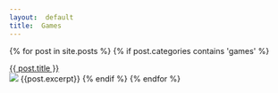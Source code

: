 ```yaml
---
layout:  default
title:  Games
---
```


{% for post in site.posts %}
{% if post.categories contains 'games' %}
<div class="postHeader">
<a href="{{site.url}}/{{post.url}}">{{ post.title }}</a>
</div>
<img class="thumbnail" src="{{site.url}}/{{post.categories}}/img/{{post.image}}.png" />
{{post.excerpt}}
{% endif %}
{% endfor %}

